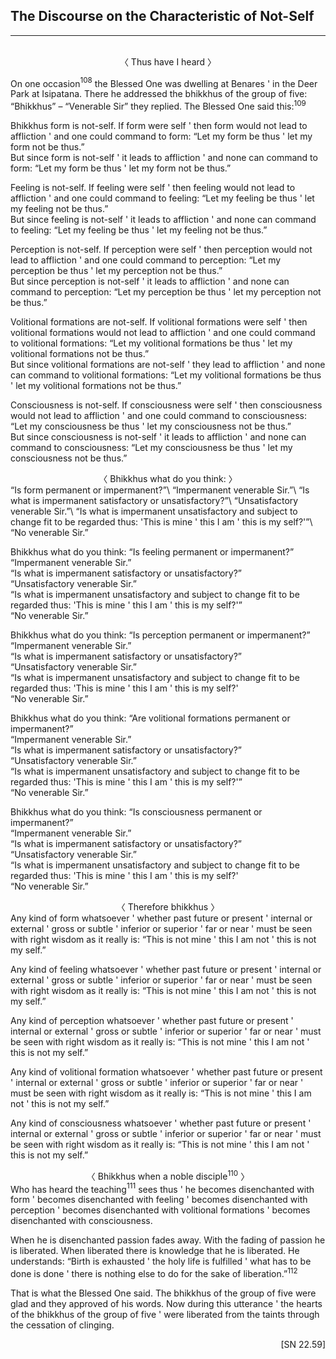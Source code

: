 ## The Discourse on the Characteristic of Not-Self<a id="characteristic-of-not-self"></a>
---
<br>

<center>
〈 Thus have I heard 〉
</center>

On one occasion<a href="appendix/endnotes.html#en108" style="text-decoration: none;"><sup>108</sup></a> the Blessed One was dwelling at Benares <span class="breathmark">'</span> in the Deer Park at Isipatana. There he addressed the bhikkhus of the group of five: “Bhikkhus” – “Venerable Sir” they replied. The Blessed One said this:<a href="appendix/endnotes.html#en109" style="text-decoration: none;"><sup>109</sup></a>

Bhikkhus form is not-self. If form were self <span class="breathmark">'</span> then form would not lead to affliction <span class="breathmark">'</span> and one could command to form: “Let my form be thus <span class="breathmark">'</span> let my form not be thus.”\
But since form is not-self <span class="breathmark">'</span> it leads to affliction <span class="breathmark">'</span> and none can command to form: “Let my form be thus <span class="breathmark">'</span> let my form not be thus.”

Feeling is not-self. If feeling were self <span class="breathmark">'</span> then feeling would not lead to affliction <span class="breathmark">'</span> and one could command to feeling: “Let my feeling be thus <span class="breathmark">'</span> let my feeling not be thus.”\
But since feeling is not-self <span class="breathmark">'</span> it leads to affliction <span class="breathmark">'</span> and none can command to feeling: “Let my feeling be thus <span class="breathmark">'</span> let my feeling not be thus.”

Perception is not-self. If perception were self <span class="breathmark">'</span> then perception would not lead to affliction <span class="breathmark">'</span> and one could command to perception: “Let my perception be thus <span class="breathmark">'</span> let my perception not be thus.”\
But since perception is not-self <span class="breathmark">'</span> it leads to affliction <span class="breathmark">'</span> and none can command to perception: “Let my perception be thus <span class="breathmark">'</span> let my perception not be thus.”

Volitional formations are not-self. If volitional formations were self <span class="breathmark">'</span> then volitional formations would not lead to affliction <span class="breathmark">'</span> and one could command to volitional formations: “Let my volitional formations be thus <span class="breathmark">'</span> let my volitional formations not be thus.”\
But since volitional formations are not-self <span class="breathmark">'</span> they lead to affliction <span class="breathmark">'</span> and none can command to volitional formations: “Let my volitional formations be thus <span class="breathmark">'</span> let my volitional formations not be thus.”

Consciousness is not-self. If consciousness were self <span class="breathmark">'</span> then consciousness would not lead to affliction <span class="breathmark">'</span> and one could command to consciousness: “Let my consciousness be thus <span class="breathmark">'</span> let my consciousness not be thus.”\
But since consciousness is not-self <span class="breathmark">'</span> it leads to affliction <span class="breathmark">'</span> and none can command to consciousness: “Let my consciousness be thus <span class="breathmark">'</span> let my consciousness not be thus.”

<center>
〈 Bhikkhus what do you think: 〉
</center>
“Is form permanent or impermanent?”\
“Impermanent venerable Sir.”\
“Is what is impermanent satisfactory or unsatisfactory?”\
“Unsatisfactory venerable Sir.”\
“Is what is impermanent unsatisfactory and subject to change fit to be regarded thus: 'This is mine <span class="breathmark">'</span> this I am <span class="breathmark">'</span> this is my self?'”\
“No venerable Sir.”

Bhikkhus what do you think: “Is feeling permanent or impermanent?”\
“Impermanent venerable Sir.”\
“Is what is impermanent satisfactory or unsatisfactory?”\
“Unsatisfactory venerable Sir.”\
“Is what is impermanent unsatisfactory and subject to change fit to be regarded thus: 'This is mine <span class="breathmark">'</span> this I am <span class="breathmark">'</span> this is my self?'”\
“No venerable Sir.”

Bhikkhus what do you think: “Is perception permanent or impermanent?”\
“Impermanent venerable Sir.”\
“Is what is impermanent satisfactory or unsatisfactory?”\
“Unsatisfactory venerable Sir.”\
“Is what is impermanent unsatisfactory and subject to change fit to be regarded thus: 'This is mine <span class="breathmark">'</span> this I am <span class="breathmark">'</span> this is my self?'\
“No venerable Sir.”

Bhikkhus what do you think: “Are volitional formations permanent or impermanent?”\
“Impermanent venerable Sir.”\
“Is what is impermanent satisfactory or unsatisfactory?”\
“Unsatisfactory venerable Sir.”\
“Is what is impermanent unsatisfactory and subject to change fit to be regarded thus: 'This is mine <span class="breathmark">'</span> this I am <span class="breathmark">'</span> this is my self?'”\
“No venerable Sir.”

Bhikkhus what do you think: “Is consciousness permanent or impermanent?”\
“Impermanent venerable Sir.”\
“Is what is impermanent satisfactory or unsatisfactory?”\
“Unsatisfactory venerable Sir.”\
“Is what is impermanent unsatisfactory and subject to change fit to be regarded thus: 'This is mine <span class="breathmark">'</span> this I am <span class="breathmark">'</span> this is my self?'\
“No venerable Sir.”

<center>
〈 Therefore bhikkhus 〉
</center>
Any kind of form whatsoever <span class="breathmark">'</span> whether past future or present <span class="breathmark">'</span> internal or external <span class="breathmark">'</span> gross or subtle <span class="breathmark">'</span> inferior or superior <span class="breathmark">'</span> far or near <span class="breathmark">'</span> must be seen with right wisdom as it really is: “This is not mine <span class="breathmark">'</span> this I am not <span class="breathmark">'</span> this is not my self.”

Any kind of feeling whatsoever <span class="breathmark">'</span> whether past future or present <span class="breathmark">'</span> internal or external <span class="breathmark">'</span> gross or subtle <span class="breathmark">'</span> inferior or superior <span class="breathmark">'</span> far or near <span class="breathmark">'</span> must be seen with right wisdom as it really is: “This is not mine <span class="breathmark">'</span> this I am not <span class="breathmark">'</span> this is not my self.”

Any kind of perception whatsoever <span class="breathmark">'</span> whether past future or present <span class="breathmark">'</span> internal or external <span class="breathmark">'</span> gross or subtle <span class="breathmark">'</span> inferior or superior <span class="breathmark">'</span> far or near <span class="breathmark">'</span> must be seen with right wisdom as it really is: “This is not mine <span class="breathmark">'</span> this I am not <span class="breathmark">'</span> this is not my self.”

Any kind of volitional formation whatsoever <span class="breathmark">'</span> whether past future or present <span class="breathmark">'</span> internal or external <span class="breathmark">'</span> gross or subtle <span class="breathmark">'</span> inferior or superior <span class="breathmark">'</span> far or near <span class="breathmark">'</span> must be seen with right wisdom as it really is: “This is not mine <span class="breathmark">'</span> this I am not <span class="breathmark">'</span> this is not my self.”

Any kind of consciousness whatsoever <span class="breathmark">'</span> whether past future or present <span class="breathmark">'</span> internal or external <span class="breathmark">'</span> gross or subtle <span class="breathmark">'</span> inferior or superior <span class="breathmark">'</span> far or near <span class="breathmark">'</span> must be seen with right wisdom as it really is: “This is not mine <span class="breathmark">'</span> this I am not <span class="breathmark">'</span> this is not my self.”

<center>
〈 Bhikkhus when a noble disciple<a href="appendix/endnotes.html#en110" style="text-decoration: none;"><sup>110</sup></a> 〉
</center>
Who has heard the teaching<a href="appendix/endnotes.html#en111" style="text-decoration: none;"><sup>111</sup></a> sees thus <span class="breathmark">'</span> he becomes disenchanted with form <span class="breathmark">'</span> becomes disenchanted with feeling <span class="breathmark">'</span> becomes disenchanted with perception <span class="breathmark">'</span> becomes disenchanted with volitional formations <span class="breathmark">'</span> becomes disenchanted with consciousness.

When he is disenchanted passion fades away. With the fading of passion he is liberated. When liberated there is knowledge that he is liberated. He understands: “Birth is exhausted <span class="breathmark">'</span> the holy life is fulfilled <span class="breathmark">'</span> what has to be done is done <span class="breathmark">'</span> there is nothing else to do for the sake of liberation.”<a href="appendix/endnotes.html#en112" style="text-decoration: none;"><sup>112</sup></a>

That is what the Blessed One said. The bhikkhus of the group of five were glad and they approved of his words. Now during this utterance <span class="breathmark">'</span> the hearts of the bhikkhus of the group of five <span class="breathmark">'</span> were liberated from the taints through the cessation of clinging.

<p style="text-align:right;">[SN 22.59]</p>
